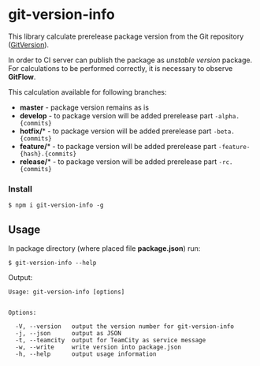 # git-version-info

This library calculate prerelease package version from the Git repository ([GitVersion](https://gitversion.readthedocs.io/en/latest/)).

In order to CI server can publish the package as _unstable version_ package.
For calculations to be performed correctly, it is necessary to observe **GitFlow**.

This calculation available for following branches:

* **master** - package version remains as is
* **develop** - to package version will be added prerelease part ```-alpha.{commits}```
* **hotfix/*** - to package version will be added prerelease part ```-beta.{commits}```
* **feature/*** - to package version will be added prerelease part ```-feature-{hash}.{commits}```
* **release/*** - to package version will be added prerelease part ```-rc.{commits}```


### Install

```
$ npm i git-version-info -g
```

## Usage


In package directory (where placed file **package.json**) run:
```
$ git-version-info --help
```

Output:
```
Usage: git-version-info [options]


Options:

  -V, --version   output the version number for git-version-info
  -j, --json      output as JSON
  -t, --teamcity  output for TeamCity as service message
  -w, --write     write version into package.json
  -h, --help      output usage information
```
